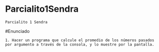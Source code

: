 # Parcialito1Sendra
    Parcialito 1 Sendra

#Enunciado 

    1. Hacer un programa que calcule el promedio de los números pasados por argumento a través de la consola, y lo muestre por la pantalla.
